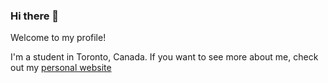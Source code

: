 ### Hi there 👋

Welcome to my profile!

I'm a student in Toronto, Canada. If you want to see more about me, check out my [personal website](http://ibrahimfadel.com)
